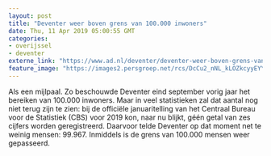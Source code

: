 ```yaml
---
layout: post
title: "Deventer weer boven grens van 100.000 inwoners"
date: Thu, 11 Apr 2019 05:00:55 GMT
categories: 
- overijssel 
- deventer 
externe_link: "https://www.ad.nl/deventer/deventer-weer-boven-grens-van-100-000-inwoners~a32aea3c/"
feature_image: "https://images2.persgroep.net/rcs/DcCu2_nNL_kLOZkcyyEYYc3cgVQ/diocontent/132910181/_fitwidth/400/?appId=21791a8992982cd8da851550a453bd7f&quality=0.7"
---
```


Als een mijlpaal. Zo beschouwde Deventer eind september vorig jaar het bereiken van 100.000 inwoners. Maar in veel statistieken zal dat aantal nog niet terug zijn te zien: bij de officiële januaritelling van het Centraal Bureau voor de Statistiek (CBS) voor 2019 kon, naar nu blijkt, géén getal van zes cijfers worden geregistreerd. Daarvoor telde Deventer op dat moment net te weinig mensen: 99.967. Inmiddels is de grens van 100.000 mensen weer gepasseerd.
